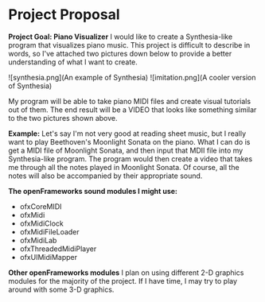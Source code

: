 # Project Proposal

**Project Goal: Piano Visualizer**
I would like to create a Synthesia-like program that visualizes piano music.
This project is difficult to describe in words, so I've attached two pictures
down below to provide a better understanding of what I want to create.

![synthesia.png](An example of Synthesia)
![imitation.png](A cooler version of Synthesia)

My program will be able to take piano MIDI files and create visual tutorials out
of them. The end result will be a VIDEO that looks like something similar
to the two pictures shown above.

**Example:**
Let's say I'm not very good at reading sheet music, but I really want to play
Beethoven's Moonlight Sonata on the piano. What I can do is get a MIDI file of
Moonlight Sonata, and then input that MDII file into my Synthesia-like program.
The program would then create a video that takes me through all the notes played
in Moonlight Sonata. Of course, all the notes will also be accompanied by their
appropriate sound.

**The openFrameworks sound modules I might use:**
- ofxCoreMIDI
- ofxMidi
- ofxMidiClock
- ofxMidiFileLoader
- ofxMidiLab
- ofxThreadedMidiPlayer
- ofxUIMidiMapper

**Other openFrameworks modules**
I plan on using different 2-D graphics modules for the majority of the project.
If I have time, I may try to play around with some 3-D graphics.

